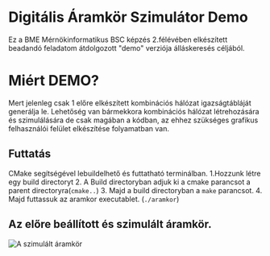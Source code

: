 # Digitális Áramkör Szimulátor Demo

Ez a BME Mérnökinformatikus BSC képzés 2.félévében elkészített beadandó feladatom átdolgozott "demo" verziója álláskeresés céljából.


# Miért DEMO?

Mert jelenleg csak 1 előre elkészített kombinációs hálózat igazságtábláját generálja le. Lehetőség van bármekkora kombinációs hálózat létrehozására és szimulálására de csak magában a kódban, az ehhez szükséges grafikus felhasználói felület elkészítése folyamatban van.

## Futtatás

CMake segítségével lebuildelhető és futtatható terminálban.
1.Hozzunk létre egy build directoryt
2. A Build directoryban adjuk ki a cmake parancsot a parent directoryra(`cmake..`)
3. Majd a build directoryban a `make` parancsot.
4. Majd futtassuk az aramkor executablet. (`./aramkor`)


## Az előre beállított és szimulált áramkör.

![A szimulált áramkör]([http://url/to/img.png](https://ibb.co/BPjr5Y6))
